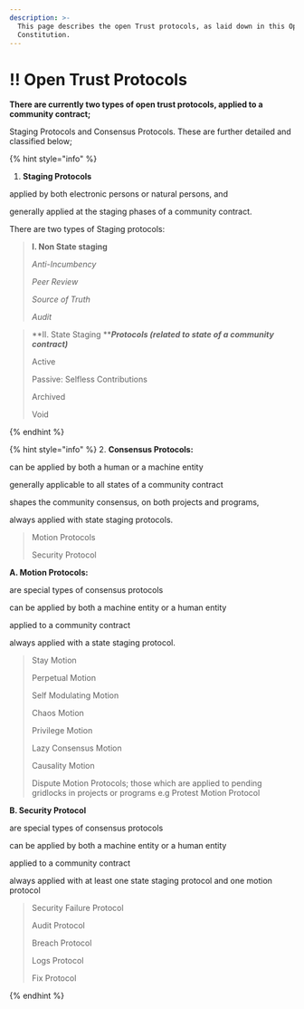 ```yaml
---
description: >-
  This page describes the open Trust protocols, as laid down in this Open
  Constitution.
---
```


# ‼ Open Trust Protocols

**There are currently two types of open trust protocols, applied to a community contract;**

Staging Protocols and Consensus Protocols. These are further detailed and classified below;

{% hint style="info" %}


1. **Staging Protocols**

applied by both electronic persons or natural persons, and&#x20;

generally applied at the staging phases of a community contract.&#x20;

There are two types of Staging protocols:

> **I. Non State staging**
>
> _Anti-Incumbency_
>
> _Peer Review_
>
> _Source of Truth_
>
> _Audit_

> **II. State Staging **_**Protocols (related to state of a community contract)**_&#x20;
>
> Active
>
> Passive: Selfless Contributions
>
> Archived&#x20;
>
> Void


{% endhint %}



{% hint style="info" %}
2\. **Consensus Protocols:**&#x20;

can be applied by both a human or a machine entity&#x20;

generally applicable to all states of a community contract

shapes the community consensus, on both projects and programs,&#x20;

always applied with state staging protocols.

> Motion Protocols
>
> Security Protocol

**A. Motion Protocols:**&#x20;

are special types of consensus protocols

can be applied by both a machine entity or a human entity

applied to a community contract&#x20;

always applied with a state staging protocol.

> Stay Motion
>
> Perpetual Motion
>
> Self Modulating Motion
>
> Chaos Motion
>
> Privilege Motion
>
> Lazy Consensus Motion
>
> Causality Motion
>
> Dispute Motion Protocols; those which are applied to pending gridlocks in projects or programs e.g Protest Motion Protocol



**B. Security Protocol**

are special types of consensus protocols

can be applied by both a machine entity or a human entity

applied to a community contract&#x20;

always applied with at least one state staging protocol and one motion protocol

> Security Failure Protocol
>
> Audit Protocol
>
> Breach Protocol
>
> Logs Protocol
>
> Fix Protocol


{% endhint %}
